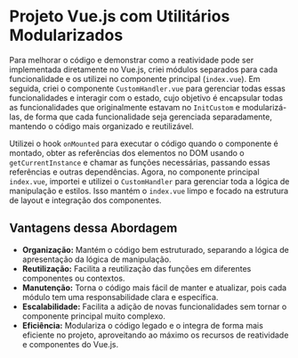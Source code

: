 # Projeto Vue.js com Utilitários Modularizados

Para melhorar o código e demonstrar como a reatividade pode ser implementada diretamente no Vue.js, criei módulos separados para cada funcionalidade e os utilizei no componente principal (`index.vue`). Em seguida, criei o componente `CustomHandler.vue` para gerenciar todas essas funcionalidades e interagir com o estado, cujo objetivo é encapsular todas as funcionalidades que originalmente estavam no `InitCustom` e modularizá-las, de forma que cada funcionalidade seja gerenciada separadamente, mantendo o código mais organizado e reutilizável.

Utilizei o hook `onMounted` para executar o código quando o componente é montado, obter as referências dos elementos no DOM usando o `getCurrentInstance` e chamar as funções necessárias, passando essas referências e outras dependências. Agora, no componente principal `index.vue`, importei e utilizei o `CustomHandler` para gerenciar toda a lógica de manipulação e estilos. Isso mantém o `index.vue` limpo e focado na estrutura de layout e integração dos componentes.

## Vantagens dessa Abordagem

- **Organização:** Mantém o código bem estruturado, separando a lógica de apresentação da lógica de manipulação.
- **Reutilização:** Facilita a reutilização das funções em diferentes componentes ou contextos.
- **Manutenção:** Torna o código mais fácil de manter e atualizar, pois cada módulo tem uma responsabilidade clara e específica.
- **Escalabilidade:** Facilita a adição de novas funcionalidades sem tornar o componente principal muito complexo.
- **Eficiência:** Modulariza o código legado e o integra de forma mais eficiente no projeto, aproveitando ao máximo os recursos de reatividade e componentes do Vue.js.
